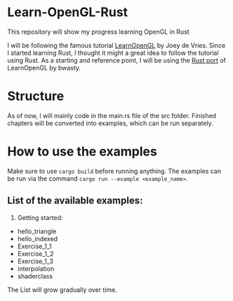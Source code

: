 # Learn-OpenGL-Rust
This repository will show my progress learning OpenGL in Rust

I will be following the famous tutorial [LearnOpenGL](https://learnopengl.com) by Joey de Vries. Since I started learning Rust, I thought it might a great idea to follow the tutorial using Rust. As a starting and reference point, I will be using the [Rust port](https://github.com/bwasty/learn-opengl-rs) of LearnOpenGL by bwasty.

# Structure

As of now, I will mainly code in the main.rs file of the src folder. Finished chapters will be converted into examples, which can be run separately.

# How to use the examples

Make sure to use ```cargo build``` before running anything. The examples can be run via the command ```cargo run --example <example_name>```.

## List of the available examples:

1. Getting started:
- hello_triangle
- hello_indexed
- Exercise_1_1
- Exercise_1_2
- Exercise_1_3
- interpolation
- shaderclass

The List will grow gradually over time.